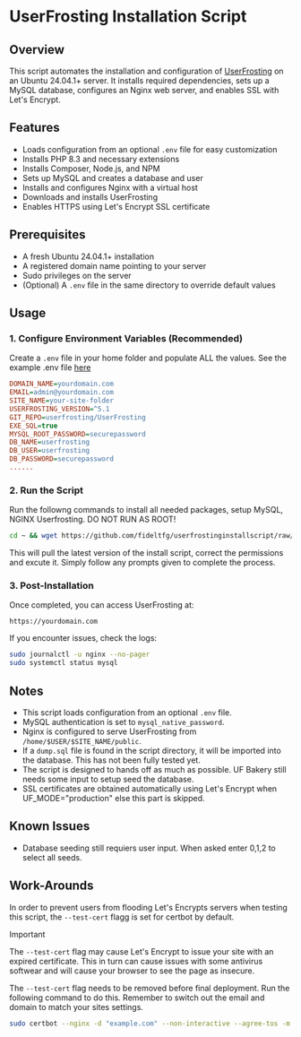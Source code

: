 # UserFrosting Installation Script

## Overview
This script automates the installation and configuration of [UserFrosting](https://www.userfrosting.com/) on an Ubuntu 24.04.1+ server. It installs required dependencies, sets up a MySQL database, configures an Nginx web server, and enables SSL with Let's Encrypt.

## Features
- Loads configuration from an optional `.env` file for easy customization
- Installs PHP 8.3 and necessary extensions
- Installs Composer, Node.js, and NPM
- Sets up MySQL and creates a database and user
- Installs and configures Nginx with a virtual host
- Downloads and installs UserFrosting
- Enables HTTPS using Let's Encrypt SSL certificate

## Prerequisites
- A fresh Ubuntu 24.04.1+ installation
- A registered domain name pointing to your server
- Sudo privileges on the server
- (Optional) A `.env` file in the same directory to override default values

## Usage
### 1. Configure Environment Variables (Recommended)
Create a `.env` file in your home folder and populate ALL the values. See the example .env file [here](https://github.com/fideltfg/userfrostinginstallscript/blob/main/.env_example)
```ini
DOMAIN_NAME=yourdomain.com
EMAIL=admin@yourdomain.com
SITE_NAME=your-site-folder
USERFROSTING_VERSION=^5.1
GIT_REPO=userfrosting/UserFrosting
EXE_SQL=true
MYSQL_ROOT_PASSWORD=securepassword
DB_NAME=userfrosting
DB_USER=userfrosting
DB_PASSWORD=securepassword
......
```

### 2. Run the Script
Run the followng commands to install all needed packages, setup MySQL, NGINX Userfrosting. DO NOT RUN AS ROOT!
```bash
cd ~ && wget https://github.com/fideltfg/userfrostinginstallscript/raw/refs/heads/main/UserfrostingInstallScript.sh -O UserfrostingInstallScript.sh && chmod +x UserfrostingInstallScript.sh && ./UserfrostingInstallScript.sh
```
This will pull the latest version of the install script, correct the permissions and excute it. Simply follow any prompts given to complete the process.

### 3. Post-Installation
Once completed, you can access UserFrosting at:
```
https://yourdomain.com
```
If you encounter issues, check the logs:
```bash
sudo journalctl -u nginx --no-pager
sudo systemctl status mysql
```

## Notes
- This script loads configuration from an optional `.env` file.
- MySQL authentication is set to `mysql_native_password`.
- Nginx is configured to serve UserFrosting from `/home/$USER/$SITE_NAME/public`.
- If a `dump.sql` file is found in the script directory, it will be imported into the database. This has not been fully tested yet.
- The script is designed to hands off as much as possible. UF Bakery still needs some input to setup seed the database.
- SSL certificates are obtained automatically using Let's Encrypt when UF_MODE="production" else this part is skipped.

## Known Issues
- Database seeding still requiers user input. When asked enter 0,1,2 to select all seeds.

## Work-Arounds
In order to prevent users from flooding Let's Encrypts servers when testing this script, the `--test-cert` flagg is set for certbot by default. 

> [!IMPORTANT]  
> The `--test-cert` flag may cause Let's Encrypt to issue your site with an expired certificate. This in turn can cause issues with some antivirus softwear and will cause your browser to see the page as insecure.

The `--test-cert` flag needs to be removed before final deployment. Run the following command to do this. Remember to switch out the email and domain to match your sites settings.
```bash
sudo certbot --nginx -d "example.com" --non-interactive --agree-tos -m "youremail@example.com" && sudo systemctl reload nginx
```
